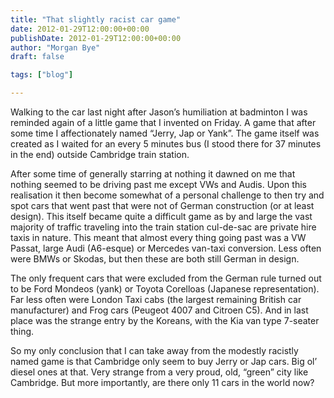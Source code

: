 ```yaml
---
title: "That slightly racist car game"
date: 2012-01-29T12:00:00+00:00
publishDate: 2012-01-29T12:00:00+00:00
author: "Morgan Bye"
draft: false

tags: ["blog"]

---
```


Walking to the car last night after Jason’s humiliation at badminton I was reminded again of a little game that I invented on Friday.  A game that after some time I affectionately named “Jerry, Jap or Yank”.  The game itself was created as I waited for an every 5 minutes bus (I stood there for 37 minutes in the end) outside Cambridge train station.

After some time of generally starring at nothing it dawned on me that nothing seemed to be driving past me except VWs and Audis.  Upon this realisation it then become somewhat of a personal challenge to then try and spot cars that went past that were not of German construction (or at least design).  This itself became quite a difficult game as by and large the vast majority of traffic traveling into the train station cul-de-sac are private hire taxis in nature.  This meant that almost every thing going past was a VW Passat, large Audi (A6-esque) or Mercedes van-taxi conversion.  Less often were BMWs or Skodas, but then these are both still German in design.

The only frequent cars that were excluded from the German rule turned out to be Ford Mondeos (yank) or Toyota Corelloas (Japanese representation).  Far less often were London Taxi cabs (the largest remaining British car manufacturer) and Frog cars (Peugeot 4007 and Citroen C5).  And in last place was the strange entry by the Koreans, with the Kia van type 7-seater thing.

So my only conclusion that I can take away from the modestly racistly named game is that Cambridge only seem to buy Jerry or Jap cars.  Big ol’ diesel ones at that.  Very strange from a very proud, old, “green” city like Cambridge.  But more importantly, are there only 11 cars in the world now?
